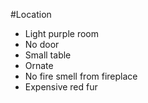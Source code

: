 #Location 
- Light purple room
- No door
- Small table
- Ornate
- No fire smell from fireplace
- Expensive red fur